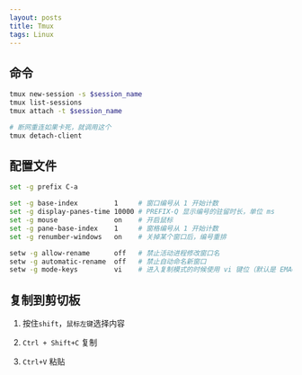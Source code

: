 ```yaml
---
layout: posts
title: Tmux
tags: Linux
---
```



## 命令

```bash
tmux new-session -s $session_name
tmux list-sessions
tmux attach -t $session_name

# 断网重连如果卡死，就调用这个
tmux detach-client
```

## 配置文件

```bash
set -g prefix C-a

set -g base-index         1     # 窗口编号从 1 开始计数
set -g display-panes-time 10000 # PREFIX-Q 显示编号的驻留时长，单位 ms
set -g mouse              on    # 开启鼠标
set -g pane-base-index    1     # 窗格编号从 1 开始计数
set -g renumber-windows   on    # 关掉某个窗口后，编号重排

setw -g allow-rename      off   # 禁止活动进程修改窗口名
setw -g automatic-rename  off   # 禁止自动命名新窗口
setw -g mode-keys         vi    # 进入复制模式的时候使用 vi 键位（默认是 EMACS）

```

## 复制到剪切板

1. 按住`shift`，`鼠标左键`选择内容

2. `Ctrl + Shift+C` 复制

3. `Ctrl+V` 粘贴

